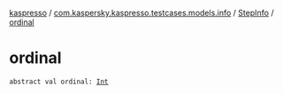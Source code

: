 [kaspresso](../../index.md) / [com.kaspersky.kaspresso.testcases.models.info](../index.md) / [StepInfo](index.md) / [ordinal](./ordinal.md)

# ordinal

`abstract val ordinal: `[`Int`](https://kotlinlang.org/api/latest/jvm/stdlib/kotlin/-int/index.html)